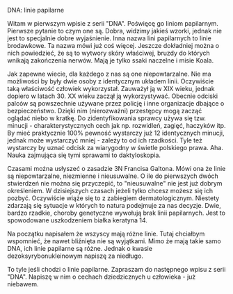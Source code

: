 DNA: linie papilarne

Witam w pierwszym wpisie z serii "DNA". Poświęcę go liniom papilarnym.
Pierwsze pytanie to czym one są.
Dobra, widzimy jakieś wzorki, jednak nie jest to specjalnie dobre wyjaśnienie. 
Inna nazwa lini papilarnych to linie brodawkowe. 
Ta nazwa mówi już coś więcej. 
Jeszcze dokładniej można o nich powiedzieć, że są to wytwory skóry właściwej, 
bruzdy do których wnikają zakończenia nerwów. Mają je tylko ssaki naczelne i misie Koala.

Jak zapewne wiecie, dla każdego z nas są one niepowtarzalne. 
Nie ma możliwości by były dwie osoby z identycznym układem linii. 
Oczywiście taką właściwość człowiek wykorzystał. 
Zauważył ją w XIX wieku, jednak dopiero w latach 30. XX wieku zaczął ją wykorzystywać. 
Obecnie odciski palców są powszechnie używane przez policję i inne organizacje dbające o bezpieczeństwo. 
Dzięki nim (nierozważni) przestępcy mogą zacząć oglądać niebo w kratkę. 
Do zidentyfikowania sprawcy używa się tzw. minucji - charakterystycznych cech jak np. rozwidleń, zagięć, haczyków itp. 
By mieć praktycznie 100% pewność wystarczy już 12 identycznych minucji, 
jednak może wystarczyć mniej - zależy to od ich rzadkości. 
Tyle też wystarczy by uznać odcisk za wiarygodny w świetle polskiego prawa. 
Aha. Nauka zajmująca się tymi sprawami to daktyloskopia.

Czasami można usłyszeć o zasadzie 3N Francisa Galtona. 
Mówi ona że linie są niepowtarzalne, niezmienne i nieusuwalne. 
O ile do pierwszych dwóch stwierdzeń nie można się przyczepić, to "nieusuwalne" nie jest już dobrym określeniem. 
W dzisiejszych czasach jeżeli tylko chcesz możesz się ich pozbyć. 
Oczywiście wiąże się to z zabiegiem dermatologicznym. 
Niestety zdarzają się sytuacje w których to natura podejmuje za nas decyzje. 
Dwie, bardzo rzadkie, choroby genetyczne wywołują brak linii papilarnych. 
Jest to spowodowane uszkodzeniem białka keratyna 14.

Na początku napisałem że wszyscy mają różne linie. 
Tutaj chciałbym wspomnieć, że nawet bliźnięta nie są wyjątkami. 
Mimo że mają takie samo DNA, ich linie papilarne są różne. 
Jednak o kwasie dezoksyrybonukleinowym napiszę za niedługo.

To tyle jeśli chodzi o linie papilarne. 
Zapraszam do następnego wpisu z serii "DNA". 
Napiszę w nim o cechach dziedzicznych u człowieka - już niebawem.

